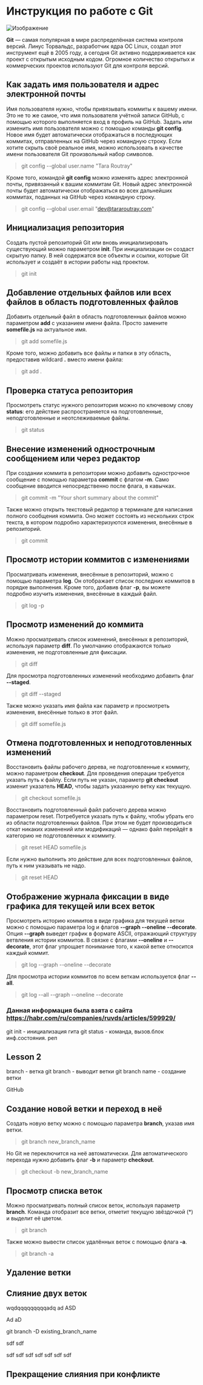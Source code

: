 # Инструкция по работе с Git

![Изображение](https://content.timeweb.com/assets/e41e86c7-bcc2-4740-a783-b2fd6ff6f839?width=1920&height=1080 "Логотип")

**Git** — самая популярная в мире распределённая система контроля версий. Линус Торвальдс, разработчик ядра ОС Linux, создал этот инструмент ещё в 2005 году, а сегодня Git активно поддерживается как проект с открытым исходным кодом. Огромное количество открытых и коммерческих проектов используют Git для контроля версий.


## Как задать имя пользователя и адрес электронной почты


Имя пользователя нужно, чтобы привязывать коммиты к вашему имени. Это не то же самое, что имя пользователя учётной записи GitHub, с помощью которого выполняется вход в профиль на GitHub. Задать или изменить имя пользователя можно с помощью команды **git config**. Новое имя будет автоматически отображаться в последующих коммитах, отправленных на GitHub через командную строку. Если хотите скрыть своё реальное имя, можно использовать в качестве имени пользователя Git произвольный набор символов.

> git config --global user.name "Tara Routray"


Кроме того, командой **git config** можно изменять адрес электронной почты, привязанный к вашим коммитам Git. Новый адрес электронной почты будет автоматически отображаться во всех дальнейших коммитах, поданных на GitHub через командную строку.

>git config --global user.email "dev@tararoutray.com"

## Инициализация репозитория

Создать пустой репозиторий Git или вновь инициализировать существующий можно параметром **init**. При инициализации он создаст скрытую папку. В ней содержатся все объекты и ссылки, которые Git использует и создаёт в истории работы над проектом.

> git init

## Добавление отдельных файлов или всех файлов в область подготовленных файлов

Добавить отдельный файл в область подготовленных файлов можно параметром **add** с указанием имени файла. Просто замените **somefile.js** на актуальное имя.

> git add somefile.js

Кроме того, можно добавить все файлы и папки в эту область, предоставив wildcard **.** вместо имени файла:

> git add .

## Проверка статуса репозитория

Просмотреть статус нужного репозитория можно по ключевому слову **status**: его действие распространяется на подготовленные, неподготовленные и неотслеживаемые файлы.

> git status

## Внесение изменений однострочным сообщением или через редактор

При создании коммита в репозитории можно добавить однострочное сообщение с помощью параметра **commit** с флагом **-m**. Само сообщение вводится непосредственно после флага, в кавычках.

> git commit -m "Your short summary about the commit"

Также можно открыть текстовый редактор в терминале для написания полного сообщения коммита. Оно может состоять из нескольких строк текста, в котором подробно характеризуются изменения, внесённые в репозиторий.

> git commit

## Просмотр истории коммитов с изменениями

Просматривать изменения, внесённые в репозиторий, можно с помощью параметра **log**. Он отображает список последних коммитов в порядке выполнения. Кроме того, добавив флаг **-p**, вы можете подробно изучить изменения, внесённые в каждый файл.

> git log -p

## Просмотр изменений до коммита

Можно просматривать список изменений, внесённых в репозиторий, используя параметр **diff**. По умолчанию отображаются только изменения, не подготовленные для фиксации.

> git diff

Для просмотра подготовленных изменений необходимо добавить флаг **--staged**.

> git diff --staged


Также можно указать имя файла как параметр и просмотреть изменения, внесённые только в этот файл.

> git diff somefile.js

## Отмена подготовленных и неподготовленных изменений

Восстановить файлы рабочего дерева, не подготовленные к коммиту, можно параметром **checkout**. Для проведения операции требуется указать путь к файлу. Если путь не указан, параметр **git checkout** изменит указатель **HEAD**, чтобы задать указанную ветку как текущую.

> git checkout somefile.js


Восстановить подготовленный файл рабочего дерева можно параметром reset. Потребуется указать путь к файлу, чтобы убрать его из области подготовленных файлов. При этом не будет производиться откат никаких изменений или модификаций — однако файл перейдёт в категорию не подготовленных к коммиту.

> git reset HEAD somefile.js

Если нужно выполнить это действие для всех подготовленных файлов, путь к ним указывать не надо.

> git reset HEAD

## Отображение журнала фиксации в виде графика для текущей или всех веток

Просмотреть историю коммитов в виде графика для текущей ветки можно с помощью параметра log и флагов **--graph --oneline --decorate**. Опция **--graph** выведет график в формате ASCII, отражающий структуру ветвления истории коммитов. В связке с флагами **--oneline** и **--decorate**, этот флаг упрощает понимание того, к какой ветке относится каждый коммит.

> git log --graph --oneline --decorate

Для просмотра истории коммитов по всем веткам используется флаг **--all**.

> git log --all --graph --oneline --decorate

### Данная информация была взята с сайта <https://habr.com/ru/companies/ruvds/articles/599929/>

git init - инициализация гита
git status - команда, вызов.блок инф.состояния. реп
## Lesson 2
branch - ветка
git branch - выводит ветки
git branch name - создание ветки

GitHub

## Создание новой ветки и переход в неё

Создать новую ветку можно с помощью параметра **branch**, указав имя ветки.

> git branch new_branch_name

Но Git не переключится на неё автоматически. Для автоматического перехода нужно добавить флаг **-b** и параметр **checkout**.

> git checkout -b new_branch_name

## Просмотр списка веток

Можно просматривать полный список веток, используя параметр **branch**. Команда отобразит все ветки, отметит текущую звёздочкой (*) и выделит её цветом.

> git branch

Также можно вывести список удалённых веток с помощью флага **-a**.

> git branch -a

## Удаление ветки

## Слияние двух веток






wqdqqqqqqqqqadq
ad
ASD

Ad
aD








git branch -D existing_branch_name


sdf
sdf

sdf
sdf
sdf
sdf
sdf
sdf
sdf

## Прекращение слияния при конфликте